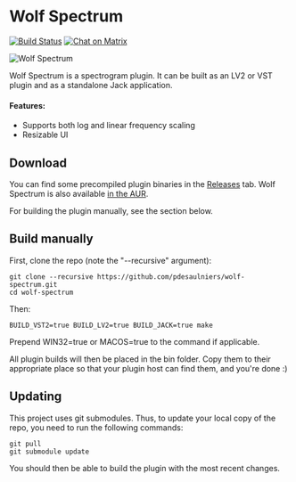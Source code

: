 # Wolf Spectrum 
[![Build Status](https://travis-ci.org/pdesaulniers/wolf-spectrum.svg?branch=master)](https://travis-ci.org/pdesaulniers/wolf-spectrum)
[![Chat on Matrix](https://matrix.to/img/matrix-badge.svg)](https://riot.im/app/#/user/@pdesaulniers:matrix.org?action=chat)

![Wolf Spectrum](https://raw.githubusercontent.com/pdesaulniers/wolf-spectrum/master/plugins/wolf-spectrum/Screenshot.png)

Wolf Spectrum is a spectrogram plugin. It can be built as an LV2 or VST plugin and as a standalone Jack application.

#### Features:
* Supports both log and linear frequency scaling
* Resizable UI

## Download

You can find some precompiled plugin binaries in the [Releases](https://github.com/pdesaulniers/wolf-spectrum/releases) tab. Wolf Spectrum is also available [in the AUR](https://aur.archlinux.org/packages/wolf-spectrum-git/). 

For building the plugin manually, see the section below.

## Build manually

First, clone the repo (note the "--recursive" argument):

```
git clone --recursive https://github.com/pdesaulniers/wolf-spectrum.git
cd wolf-spectrum
```

Then:

```
BUILD_VST2=true BUILD_LV2=true BUILD_JACK=true make
```

Prepend WIN32=true or MACOS=true to the command if applicable.

All plugin builds will then be placed in the bin folder. Copy them to their appropriate place so that your plugin host can find them, and you're done :)

## Updating

This project uses git submodules. Thus, to update your local copy of the repo, you need to run the following commands:
```
git pull
git submodule update
```
You should then be able to build the plugin with the most recent changes.
